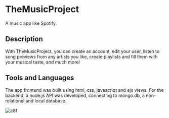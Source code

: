 # TheMusicProject
A music app like Spotify.
## Description
With TheMusicProject, you can create an account, edit your user, listen to song previews from any artists you like, create playlists and fill them with your musical taste, and much more! 
## Tools and Languages 
The app frontend was built using html, css, javascript and ejs views. For the backend, a node.js API was developed, connecting to mongo.db, a non-relational and local database.

![c8f](https://user-images.githubusercontent.com/113925560/205916422-59d3eb77-4f76-4650-8860-b40ec713d3c2.gif)
